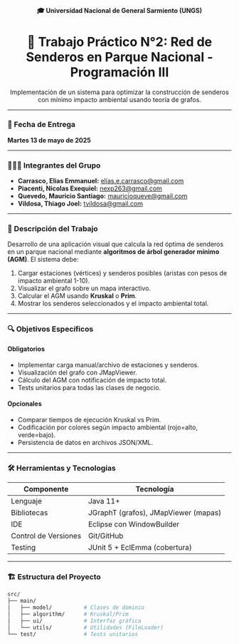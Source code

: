 <h4 align="center">  
  🎓 Universidad Nacional de General Sarmiento (UNGS)
</h4>

<h1 align="center">  
  🌲 Trabajo Práctico N°2: Red de Senderos en Parque Nacional - Programación III
</h1>

<p align="center">  
  Implementación de un sistema para optimizar la construcción de senderos con mínimo impacto ambiental usando teoría de grafos.
</p>

---

### 📅 Fecha de Entrega
**Martes 13 de mayo de 2025**

---

### 🧑‍🤝‍🧑 Integrantes del Grupo
- **Carrasco, Elias Emmanuel:** elias.e.carrasco@gmail.com  
- **Piacenti, Nicolas Exequiel:** nexp263@gmail.com  
- **Quevedo, Mauricio Santiago:** mauricioqueve@gmail.com  
- **Vildosa, Thiago Joel:** tvildosa@gmail.com  

---

### 📝 Descripción del Trabajo
Desarrollo de una aplicación visual que calcula la red óptima de senderos en un parque nacional mediante **algoritmos de árbol generador mínimo (AGM)**. El sistema debe:

1. Cargar estaciones (vértices) y senderos posibles (aristas con pesos de impacto ambiental 1-10).
2. Visualizar el grafo sobre un mapa interactivo.
3. Calcular el AGM usando **Kruskal** o **Prim**.
4. Mostrar los senderos seleccionados y el impacto ambiental total.

---

### 🔍 Objetivos Específicos
#### **Obligatorios**
- Implementar carga manual/archivo de estaciones y senderos.
- Visualización del grafo con JMapViewer.
- Cálculo del AGM con notificación de impacto total.
- Tests unitarios para todas las clases de negocio.

#### **Opcionales**  
- Comparar tiempos de ejecución Kruskal vs Prim.
- Codificación por colores según impacto ambiental (rojo=alto, verde=bajo).
- Persistencia de datos en archivos JSON/XML.

---

### 🛠 Herramientas y Tecnologías
| Componente          | Tecnología                          |
|---------------------|------------------------------------|
| Lenguaje            | Java 11+                           |
| Bibliotecas         | JGraphT (grafos), JMapViewer (mapas) |
| IDE                 | Eclipse con WindowBuilder          |
| Control de Versiones| Git/GitHub                         |
| Testing             | JUnit 5 + EclEmma (cobertura)      |

---

### 🏗 Estructura del Proyecto
```bash
src/
├── main/
│   ├── model/          # Clases de dominio
│   ├── algorithm/      # Kruskal/Prim
│   ├── ui/             # Interfaz gráfica
│   └── utils/          # Utilidades (FileLoader)
└── test/               # Tests unitarios
